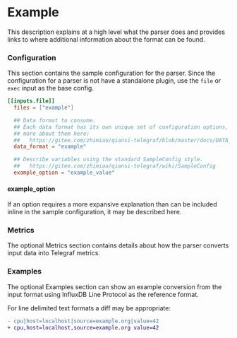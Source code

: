 # Example

This description explains at a high level what the parser does and provides
links to where additional information about the format can be found.

### Configuration

This section contains the sample configuration for the parser.  Since the
configuration for a parser is not have a standalone plugin, use the `file` or
`exec` input as the base config.

```toml
[[inputs.file]]
  files = ["example"]

  ## Data format to consume.
  ## Each data format has its own unique set of configuration options, read
  ## more about them here:
  ##   https://gitee.com/zhimiao/qiansi-telegraf/blob/master/docs/DATA_FORMATS_INPUT.md
  data_format = "example"

  ## Describe variables using the standard SampleConfig style.
  ##   https://gitee.com/zhimiao/qiansi-telegraf/wiki/SampleConfig
  example_option = "example_value"
```

#### example_option

If an option requires a more expansive explanation than can be included inline
in the sample configuration, it may be described here.

### Metrics

The optional Metrics section contains details about how the parser converts
input data into Telegraf metrics.

### Examples

The optional Examples section can show an example conversion from the input
format using InfluxDB Line Protocol as the reference format.

For line delimited text formats a diff may be appropriate:
```diff
- cpu|host=localhost|source=example.org|value=42
+ cpu,host=localhost,source=example.org value=42
```
